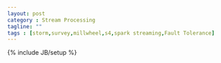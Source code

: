 ```yaml
---
layout: post
category : Stream Processing
tagline: ""
tags : [storm,survey,millwheel,s4,spark streaming,Fault Tolerance]
---
```

{% include JB/setup %}
